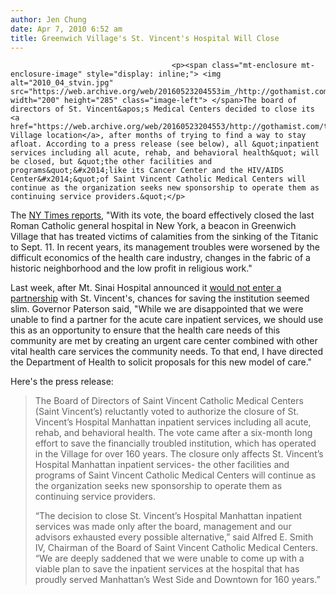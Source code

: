 ```yaml
---
author: Jen Chung
date: Apr 7, 2010 6:52 am
title: Greenwich Village's St. Vincent's Hospital Will Close
---
```


	
										<p><span class="mt-enclosure mt-enclosure-image" style="display: inline;"> <img alt="2010_04_stvin.jpg" src="https://web.archive.org/web/20160523204553im_/http://gothamist.com/attachments/jen/2010_04_stvin.jpg" width="200" height="285" class="image-left"> </span>The board of directors of St. Vincent&apos;s Medical Centers decided to close its <a href="https://web.archive.org/web/20160523204553/http://gothamist.com/tags/stvincents">Greenwich Village location</a>, after months of trying to find a way to stay afloat. According to a press release (see below), all &quot;inpatient services including all acute, rehab, and behavioral health&quot; will be closed, but &quot;the other facilities and programs&quot;&#x2014;like its Cancer Center and the HIV/AIDS Center&#x2014;&quot;of Saint Vincent Catholic Medical Centers will continue as the organization seeks new sponsorship to operate them as continuing service providers.&quot;</p>

<p>The <a href="https://web.archive.org/web/20160523204553/http://www.nytimes.com/2010/04/07/nyregion/07vincents.html?ref=nyregion">NY Times reports</a>, &quot;With its vote, the board effectively closed the last Roman Catholic general hospital in New York, a beacon in Greenwich Village that has treated victims of calamities from the sinking of the Titanic to Sept. 11. In recent years, its management troubles were worsened by the difficult economics of the health care industry, changes in the fabric of a historic neighborhood and the low profit in religious work.&quot;</p>

<p>Last week, after Mt. Sinai Hospital announced it <a href="https://web.archive.org/web/20160523204553/http://gothamist.com/2010/04/02/mt_sinai_decides_against_saving_st.php">would not enter a partnership</a> with St. Vincent&apos;s, chances for saving the institution seemed slim.  Governor Paterson said, &quot;While we are disappointed that we were unable to find a partner for the acute care inpatient services, we should use this as an opportunity to ensure that the health care needs of this community are met by creating an urgent care center combined with other vital health care services the community needs. To that end, I have directed the Department of Health to solicit proposals for this new model of care.&quot;</p>

<p>Here&apos;s the press release:</p><blockquote>The Board of Directors of Saint Vincent Catholic Medical Centers (Saint Vincent&#x2019;s) reluctantly voted to authorize the closure of St. Vincent&#x2019;s Hospital Manhattan inpatient services including all acute, rehab, and behavioral health.  The vote came after a six-month long effort to save the financially troubled institution, which has operated in the Village for over 160 years. The closure only affects St. Vincent&#x2019;s Hospital Manhattan inpatient services- the other facilities and programs of Saint Vincent Catholic Medical Centers will continue as the organization seeks new sponsorship to operate them as continuing service providers.      <p></p>

<p>&#x201C;The decision to close St. Vincent&#x2019;s Hospital Manhattan inpatient services was made only after the board, management and our advisors exhausted every possible alternative,&#x201D; said Alfred E. Smith IV, Chairman of the Board of Saint Vincent Catholic Medical Centers. &#x201C;We are deeply saddened that we were unable to come up with a viable plan to save the inpatient services at the hospital that has proudly served Manhattan&#x2019;s West Side and Downtown for 160 years.&#x201D; </p></blockquote><p></p>					
										
									
				